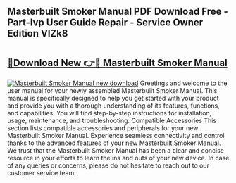 ## Masterbuilt Smoker Manual PDF Download Free - Part-Ivp User Guide Repair - Service Owner Edition VIZk8

# <h2><a href="http://bc31978.oget.top/?id=Masterbuilt+Smoker+Manual">🔗Download New 👉🔴 Masterbuilt Smoker Manual</a></h2>

[![Masterbuilt Smoker Manual new download](https://i.imgur.com/5g1atiW.png)](http://bc31978.oget.top/?id=Masterbuilt+Smoker+Manual)
Greetings and welcome to the user manual for your newly assembled Masterbuilt Smoker Manual. This manual is specifically designed to help you get started with your product and provide you with a thorough understanding of its features, functions, and capabilities. You will find step-by-step instructions for installation, usage, maintenance, and troubleshooting. Compatible Accessories This section lists compatible accessories and peripherals for your new Masterbuilt Smoker Manual. Experience seamless connectivity and control thanks to the advanced features of your new Masterbuilt Smoker Manual. We trust that the Masterbuilt Smoker Manual has been a clear and concise resource in your efforts to learn the ins and outs of your new device. In case of any queries or concerns, please do not hesitate to reach out to our customer service team.
